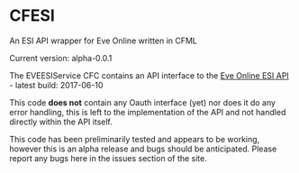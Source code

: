 # CFESI
An ESI API wrapper for Eve Online written in CFML

Current version: alpha-0.0.1

The EVEESIService CFC contains an API interface to the [Eve Online ESI API](https://esi.tech.ccp.is/latest/) - latest build: 2017-06-10

This code **does not** contain any Oauth interface (yet) nor does it do any error handling, this is left to the implementation of the API and not handled directly within the API itself.

This code has been preliminarily tested and appears to be working, however this is an alpha release and bugs should be anticipated. Please report any bugs here in the issues section of the site.
